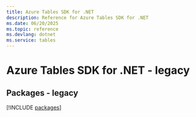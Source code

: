 ```yaml
---
title: Azure Tables SDK for .NET
description: Reference for Azure Tables SDK for .NET
ms.date: 06/20/2025
ms.topic: reference
ms.devlang: dotnet
ms.service: tables
---
```

# Azure Tables SDK for .NET - legacy
## Packages - legacy
[!INCLUDE [packages](tables-index.md)]